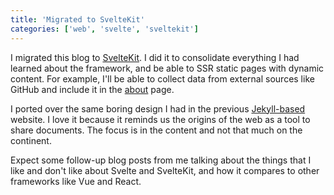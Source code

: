 ```yaml
---
title: 'Migrated to SvelteKit'
categories: ['web', 'svelte', 'sveltekit']
---
```


I migrated this blog to [SvelteKit](https://kit.svelte.dev/).
I did it to consolidate everything I had learned about the framework,
and be able to SSR static pages with dynamic content.
For example,
I'll be able to collect data from external sources like GitHub and include it in the [about](/about) page.

I ported over the same boring design I had in the previous [Jekyll-based](https://jekyllrb.com/) website.
I love it because it reminds us the origins of the web as a tool to share documents.
The focus is in the content and not that much on the continent.

Expect some follow-up blog posts from me talking about the things that I like and don't like about Svelte and SvelteKit,
and how it compares to other frameworks like Vue and React.
